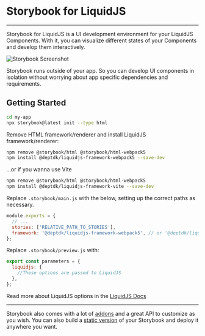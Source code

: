 # Storybook for LiquidJS

---

Storybook for LiquidJS is a UI development environment for your LiquidJS Components.
With it, you can visualize different states of your Components and develop them interactively.

![Storybook Screenshot](https://raw.githubusercontent.com/storybookjs/brand/37c5e9bde5c56b69a8c4312de7d60fb3a9d7de9d/icon/icon-storybook-default.svg)

Storybook runs outside of your app.
So you can develop UI components in isolation without worrying about app specific dependencies and requirements.

## Getting Started


```sh
cd my-app
npx storybook@latest init --type html
```

Remove HTML framework/renderer and install LiquidJS framework/renderer:

```sh
npm remove @storybook/html @storybook/html-webpack5
npm install @deptdk/liquidjs-framework-webpack5 --save-dev
```

…or if you wanna use Vite
```sh
npm remove @storybook/html @storybook/html-webpack5
npm install @deptdk/liquidjs-framework-vite --save-dev
```

Replace `.storybook/main.js` with the below, setting up the correct paths as necessary.

```javascript
module.exports = {
  // ...
  stories: ['RELATIVE_PATH_TO_STORIES'],
  framework: '@deptdk/liquidjs-framework-webpack5', // or '@deptdk/liquidjs-framework-vite'
};
```

Replace `.storybook/preview.js` with:

```javascript
export const parameters = { 
  liquidjs: {
    //These options are passed to LiquidJS
  },
};
```
Read more about LiquidJS options in the [LiquidJS Docs](https://liquidjs.com/tutorials/options.html)

---

Storybook also comes with a lot of [addons](https://storybook.js.org/addons) and a great API to customize as you wish.
You can also build a [static version](https://storybook.js.org/docs/html/sharing/publish-storybook) of your Storybook and deploy it anywhere you want.
